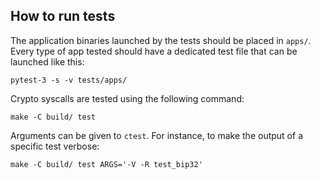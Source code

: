 ## How to run tests

The application binaries launched by the tests should be placed in `apps/`.
Every type of app tested should have a dedicated test file that can be launched like this:

```console
pytest-3 -s -v tests/apps/
```

Crypto syscalls are tested using the following command:

```console
make -C build/ test
```

Arguments can be given to `ctest`. For instance, to make the output of a
specific test verbose:

```console
make -C build/ test ARGS='-V -R test_bip32'
```
